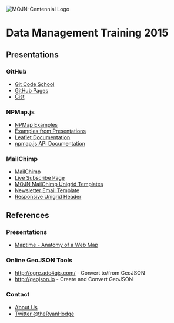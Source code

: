 ![MOJN-Centennial Logo](https://raw.githubusercontent.com/immojn/data-management-training-2015/gh-pages/images/mojn-centennial-transparent.png)

# Data Management Training 2015

## Presentations

### GitHub

- [Git Code School](http://try.github.io)
- [GitHub Pages](https://pages.github.com/)
- [Gist](https://gist.github.com/)

### NPMap.js

- [NPMap Examples](http://www.nps.gov/npmap/npmap.js/2.0.0/examples/)
- [Examples from Presentations](http://immojn.github.io/data-management-training-2015/examples)
- [Leaflet Documentation](http://leafletjs.com/reference.html)
- [npmap.js API Documentation](https://github.com/nationalparkservice/npmap.js/blob/master/API.md)

### MailChimp

- [MailChimp](http://mailchimp.com)
- [Live Subscribe Page](http://nps.us9.list-manage.com/subscribe?u=e405e801f1ff2a7a57e7dd2a9&id=103a1f39d5)
- [MOJN MailChimp Unigrid Templates](https://github.com/immojn/mailchimp-unigrid-templates)
- [Newsletter Email Template](http://immojn.github.io/mailchimp-unigrid-templates/email-template.html)
- [Responsive Unigrid Header](http://immojn.github.io/mailchimp-unigrid-templates/signup-form-header.html)


## References

### Presentations

- [Maptime - Anatomy of a Web Map](http://maptime.io/anatomy-of-a-web-map/#0)

### Online GeoJSON Tools

- http://ogre.adc4gis.com/ - Convert to/from GeoJSON
- http://geojson.io - Create and Convert GeoJSON

### Contact
- [About Us](http://science.nature.nps.gov/im/units/mojn/about.cfm)
- [Twitter @theRyanHodge](https://twitter.com/theRyanHodge)
